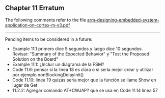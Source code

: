 ## Chapter 11 Erratum

The following comments refer to the file [arm-designing-embedded-system-application-on-cortex-m-v3.pdf](https://armkeil.blob.core.windows.net/developer/Files/pdf/ebook/arm-designing-embedded-system-application-on-cortex-m-v3.pdf)

---

Pending items to be considered in a future:

- Example 11.1 primero dice 5 segundos y luego dice 10 segundos. Revisar: "Summary of the Expected Behavior" y "Test the Proposed Solution on the Board"
- Example 11.1: ¿Incluir un diagrama de la FSM?
- Code 11.6: pensar si la linea 18 es clara o si sería mejor crear y utilizar por ejemplo nonBlockingDelayInit()
- Code 11.10: linea 19 quizás sería mejor que la función se llame Show en lugar de Get
- 11.2.2: Agregar comando AT+CWJAP? que se usa en Code 11.14 linea 57

